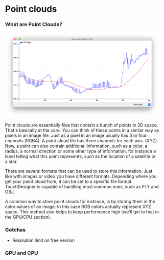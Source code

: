 # Point clouds

### What are Point Clouds?

![In The Eyes of The Animal by Marshmallow Laser Feast](../../../.gitbook/assets/image%20%282%29.png)

Point clouds are essentially files that contain a bunch of points in 3D space. That's basically at the core. You can think of these points in a similar way as pixels in an image file. Just as a pixel in an image usually has 3 or four channels \(RGBA\). A point cloud file has three channels for each axis. \(XYZ\). Now, a point can also contain additional information, such as a color, a radius, a normal direction or some other type of information, for instance a label telling what this point represents, such as the location of a satellite or a star.

There are several formats that can be used to store this information. Just like with images or video you have different formats. Depending where you get your point cloud from, it can be set to a specific file format. TouchDesigner is capable of handling most common ones, such as PLY and OBJ. 

A common way to store point clouds for instance, is by storing them in the color values of an image. In this case RGB colors actually represent XYZ space. This method also helps to keep performance high \(we'll get to that in the GPU/CPU section\).



### Gotchas

* Resolution limit on free version



### GPU  and CPU






